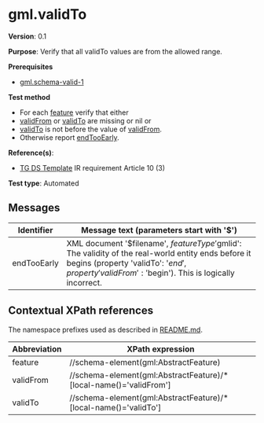 # gml.validTo

**Version**: 0.1

**Purpose**: Verify that all validTo values are from the allowed range.

**Prerequisites**

* [gml.schema-valid-1](gml.schema-valid-1.md)

**Test method**

* For each [feature](#feature) verify that either
 * [validFrom](#validFrom) or [validTo](#validTo) are missing or nil or
 * [validTo](#validTo) is not before the value of [validFrom](#validFrom).
* Otherwise report [endTooEarly](#endTooEarly).

**Reference(s)**: 

* [TG DS Template](README.md#ref_TG_DS_tmpl) IR requirement Article 10 (3)

**Test type**: Automated

## Messages

Identifier  |  Message text (parameters start with '$')
---------------------------------------------------------- | -------------------------------------------------------------------------
endTooEarly <a name="endTooEarly"/>  |  XML document '$filename', $featureType '$gmlid': The validity of the real-world entity ends before it begins (property 'validTo': '$end', property 'validFrom': '$begin'). This is logically incorrect.

## Contextual XPath references

The namespace prefixes used as described in [README.md](README.md#namespaces).

Abbreviation                                               |  XPath expression
---------------------------------------------------------- | -------------------------------------------------------------------------
feature <a name="feature"></a>   | //schema-element(gml:AbstractFeature)
validFrom <a name="validFrom"></a>   | //schema-element(gml:AbstractFeature)/\*[local-name()='validFrom']
validTo <a name="validTo"></a>   | //schema-element(gml:AbstractFeature)/\*[local-name()='validTo']
